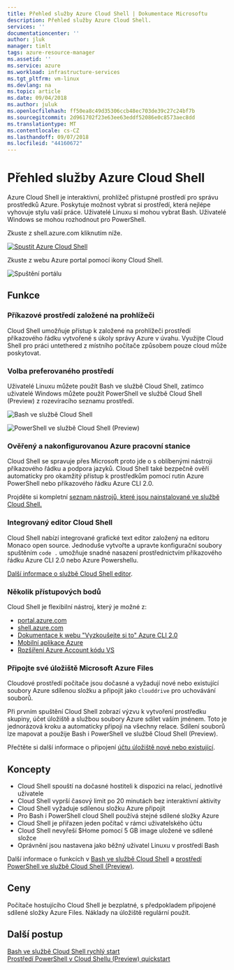 ```yaml
---
title: Přehled služby Azure Cloud Shell | Dokumentace Microsoftu
description: Přehled služby Azure Cloud Shell.
services: ''
documentationcenter: ''
author: jluk
manager: timlt
tags: azure-resource-manager
ms.assetid: ''
ms.service: azure
ms.workload: infrastructure-services
ms.tgt_pltfrm: vm-linux
ms.devlang: na
ms.topic: article
ms.date: 09/04/2018
ms.author: juluk
ms.openlocfilehash: ff50ea8c49d35306ccb48ec703de39c27c24bf7b
ms.sourcegitcommit: 2d961702f23e63ee63eddf52086e0c8573aec8dd
ms.translationtype: MT
ms.contentlocale: cs-CZ
ms.lasthandoff: 09/07/2018
ms.locfileid: "44160672"
---
```

# <a name="overview-of-azure-cloud-shell"></a>Přehled služby Azure Cloud Shell
Azure Cloud Shell je interaktivní, prohlížeč přístupné prostředí pro správu prostředků Azure.
Poskytuje možnost vybrat si prostředí, která nejlépe vyhovuje stylu vaší práce.
Uživatelé Linuxu si mohou vybrat Bash. Uživatelé Windows se mohou rozhodnout pro PowerShell.

Zkuste z shell.azure.com kliknutím níže.

[![](https://shell.azure.com/images/launchcloudshell.png "Spustit Azure Cloud Shell")](https://shell.azure.com)

Zkuste z webu Azure portal pomocí ikony Cloud Shell.

![Spuštění portálu](media/overview/portal-launch-icon.png)

## <a name="features"></a>Funkce

### <a name="browser-based-shell-experience"></a>Příkazové prostředí založené na prohlížeči
Cloud Shell umožňuje přístup k založené na prohlížeči prostředí příkazového řádku vytvořené s úkoly správy Azure v úvahu.
Využijte Cloud Shell pro práci untethered z místního počítače způsobem pouze cloud může poskytovat.

### <a name="choice-of-preferred-shell-experience"></a>Volba preferovaného prostředí
Uživatelé Linuxu můžete použít Bash ve službě Cloud Shell, zatímco uživatelé Windows můžete použít PowerShell ve službě Cloud Shell (Preview) z rozevíracího seznamu prostředí.

![Bash ve službě Cloud Shell](media/overview/overview-bash-pic.png)

![PowerShell ve službě Cloud Shell (Preview)](media/overview/overview-ps-pic.png)

### <a name="authenticated-and-configured-azure-workstation"></a>Ověřený a nakonfigurovanou Azure pracovní stanice
Cloud Shell se spravuje přes Microsoft proto jde o s oblíbenými nástroji příkazového řádku a podpora jazyků. Cloud Shell také bezpečně ověří automaticky pro okamžitý přístup k prostředkům pomocí rutin Azure PowerShell nebo příkazového řádku Azure CLI 2.0.

Projděte si kompletní [seznam nástrojů, které jsou nainstalované ve službě Cloud Shell.](features.md#tools)

### <a name="integrated-cloud-shell-editor"></a>Integrovaný editor Cloud Shell
Cloud Shell nabízí integrované grafické text editor založený na editoru Monaco open source. Jednoduše vytvořte a upravte konfigurační soubory spuštěním `code .` umožňuje snadné nasazení prostřednictvím příkazového řádku Azure CLI 2.0 nebo Azure Powershellu.

[Další informace o službě Cloud Shell editor](using-cloud-shell-editor.md).

### <a name="multiple-access-points"></a>Několik přístupových bodů
Cloud Shell je flexibilní nástroj, který je možné z:
* [portal.azure.com](https://portal.azure.com)
* [shell.azure.com](https://shell.azure.com)
* [Dokumentace k webu "Vyzkoušejte si to" Azure CLI 2.0](https://docs.microsoft.com/cli/azure?view=azure-cli-latest)
* [Mobilní aplikace Azure](https://azure.microsoft.com/features/azure-portal/mobile-app/)
* [Rozšíření Azure Account kódu VS](https://marketplace.visualstudio.com/items?itemName=ms-vscode.azure-account)

### <a name="connect-your-microsoft-azure-files-storage"></a>Připojte své úložiště Microsoft Azure Files
Cloudové prostředí počítače jsou dočasné a vyžadují nové nebo existující soubory Azure sdílenou složku a připojit jako `clouddrive` pro uchovávání souborů.

Při prvním spuštění Cloud Shell zobrazí výzvu k vytvoření prostředku skupiny, účet úložiště a službou soubory Azure sdílet vaším jménem. Toto je jednorázová kroku a automaticky připojí na všechny relace. Sdílení souborů lze mapovat a použije Bash i PowerShell ve službě Cloud Shell (Preview).

Přečtěte si další informace o připojení [účtu úložiště nové nebo existující](persisting-shell-storage.md).

## <a name="concepts"></a>Koncepty
* Cloud Shell spouští na dočasné hostiteli k dispozici na relací, jednotlivé uživatele
* Cloud Shell vyprší časový limit po 20 minutách bez interaktivní aktivity
* Cloud Shell vyžaduje sdílenou složku Azure připojit
* Pro Bash i PowerShell cloud Shell používá stejné sdílené složky Azure
* Cloud Shell je přiřazen jeden počítač v rámci uživatelského účtu
* Cloud Shell nevyřeší $Home pomocí 5 GB image uložené ve sdílené složce
* Oprávnění jsou nastavena jako běžný uživatel Linuxu v prostředí Bash

Další informace o funkcích v [Bash ve službě Cloud Shell](features.md) a [prostředí PowerShell ve službě Cloud Shell (Preview)](features-powershell.md).

## <a name="pricing"></a>Ceny
Počítače hostujícího Cloud Shell je bezplatné, s předpokladem připojené sdílené složky Azure Files. Náklady na úložiště regulární použít.

## <a name="next-steps"></a>Další postup
[Bash ve službě Cloud Shell rychlý start](quickstart.md) <br>
[Prostředí PowerShell v Cloud Shellu (Preview) quickstart](quickstart-powershell.md)